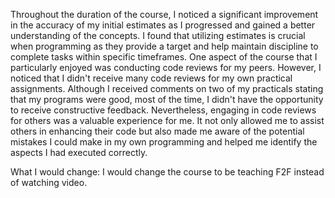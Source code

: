 Throughout the duration of the course, 
I noticed a significant improvement in the accuracy of my initial estimates as 
I progressed and gained a better understanding of the concepts. 
I found that utilizing estimates is crucial when programming as 
they provide a target and help maintain discipline to complete tasks within 
specific timeframes. One aspect of the course that I particularly enjoyed was 
conducting code reviews for my peers. However, 
I noticed that I didn't receive many code reviews for my own practical assignments.
Although I received comments on two of my practicals stating that my programs were good, 
most of the time, I didn't have the opportunity to receive constructive feedback. 
Nevertheless, engaging in code reviews for others was a valuable experience for me. 
It not only allowed me to assist others in enhancing their code but also made me aware of the potential mistakes 
I could make in my own programming and helped me identify the aspects I had executed correctly.

What I would change: I would change the course to be teaching F2F instead of watching video.